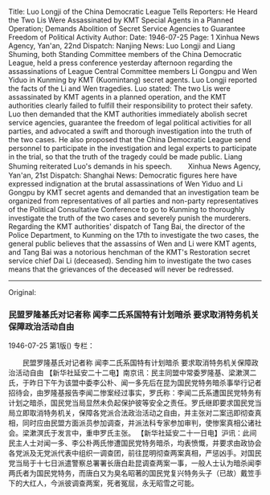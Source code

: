 Title: Luo Longji of the China Democratic League Tells Reporters: He Heard the Two Lis Were Assassinated by KMT Special Agents in a Planned Operation; Demands Abolition of Secret Service Agencies to Guarantee Freedom of Political Activity
Author:
Date: 1946-07-25
Page: 1
Xinhua News Agency, Yan'an, 22nd Dispatch: Nanjing News: Luo Longji and Liang Shuming, both Standing Committee members of the China Democratic League, held a press conference yesterday afternoon regarding the assassinations of League Central Committee members Li Gongpu and Wen Yiduo in Kunming by KMT (Kuomintang) secret agents. Luo Longji reported the facts of the Li and Wen tragedies. Luo stated: The two Lis were assassinated by KMT agents in a planned operation, and the KMT authorities clearly failed to fulfill their responsibility to protect their safety. Luo then demanded that the KMT authorities immediately abolish secret service agencies, guarantee the freedom of legal political activities for all parties, and advocated a swift and thorough investigation into the truth of the two cases. He also proposed that the China Democratic League send personnel to participate in the investigation and legal experts to participate in the trial, so that the truth of the tragedy could be made public. Liang Shuming reiterated Luo's demands in his speech.
　　Xinhua News Agency, Yan'an, 21st Dispatch: Shanghai News: Democratic figures here have expressed indignation at the brutal assassinations of Wen Yiduo and Li Gongpu by KMT secret agents and demanded that an investigation team be organized from representatives of all parties and non-party representatives of the Political Consultative Conference to go to Kunming to thoroughly investigate the truth of the two cases and severely punish the murderers. Regarding the KMT authorities' dispatch of Tang Bai, the director of the Police Department, to Kunming on the 17th to investigate the two cases, the general public believes that the assassins of Wen and Li were KMT agents, and Tang Bai was a notorious henchman of the KMT's Restoration secret service chief Dai Li (deceased). Sending him to investigate the two cases means that the grievances of the deceased will never be redressed.



<hr /> 

Original: 


### 民盟罗隆基氏对记者称  闻李二氏系国特有计划暗杀  要求取消特务机关保障政治活动自由

1946-07-25
第1版()
专栏：

　　民盟罗隆基氏对记者称
    闻李二氏系国特有计划暗杀
    要求取消特务机关保障政治活动自由
    【新华社延安二十二电】南京讯：民主同盟中常委罗隆基、梁漱溟二氏，于昨日下午为该盟中委李公朴、闻一多先后在昆为国民党特务暗杀事举行记者招待会，由罗隆基报告李闻二惨案经过事实，罗氏称：李闻二氏系遭国民党特务有计划之暗杀，国民党当局显然未负起保护彼等安全之责任。罗氏继即要求国民党当局立即取消特务机关，保障各党派合法政治活动之自由，并主张对二案迅即彻查真相，同时应由民盟方面派员参加调查，并派法科专家参加审判，使惨案真相公诸社会。梁漱溟氏于发言中，重申罗氏主张。
    【新华社延安二十一日电】沪讯：此间民主人士对闻一多、李公朴两氏惨遭国民党特务暗杀，均表愤慨，并要求由政协会各党派及无党派代表中组织一调查团，前往昆明彻查两案真相，严惩凶手。对国民党当局于十七日派遣警察总署署长唐白赴昆调查两案一事，一般人士认为暗杀闻李两氏者为国民党特务，而唐白又为臭名昭著的国民党复兴特务头子（已故）戴笠手下的大红人，今派彼调查两案，死者冤屈，永无昭雪之可能。
